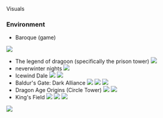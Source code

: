 Visuals

### Environment
- Baroque (game)

![](<../../../_Meta/Attachments/bptwii2.webp>)
- The legend of dragoon (specifically the prison tower)
![](<../../../_Meta/Attachments/7-prison2-014.jpg>)
- neverwinter nights
![](<../../../_Meta/Attachments/NWN_Screen_4.height-1100.jpg>)
- Icewind Dale
![](<../../../_Meta/Attachments/c81f1cf2961e358b91408788455f0c3b.jpg>)
![](<../../../_Meta/Attachments/ss_d03adbcc3ea6789187a2fc5102bbc2370985f607.1920x1080.jpg>)
- Baldur's Gate: Dark Alliance
![](<../../../_Meta/Attachments/bgda_2.webp>)
![](<../../../_Meta/Attachments/ss_df2a3e16cef66a86621cbb422774da40e33d0eed.1920x1080.jpg>)
![](<../../../_Meta/Attachments/d47ca3e3107bbfb5352b2f91a2b4dcb6146066572050fed00ba59bb283552b5b_product_card_v2_mobile_slider_639.jpg>)
- Dragon Age Origins (Circle Tower)
![](<../../../_Meta/Attachments/Mage-tower-screens-preview-2.webp>)
![](<../../../_Meta/Attachments/Area-Apprentice_Quarters.webp>)
- King's Field
![](<../../../_Meta/Attachments/kings-field-IV-the-ancient-city.avif>)
![](<../../../_Meta/Attachments/kings-field-feat-image.webp>)
![](<../../../_Meta/Attachments/uXvSx1.jpg>)

![](<../../../_Meta/Attachments/Pasted image 20250515153237.png>)
